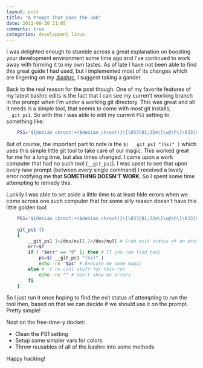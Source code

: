 ```yaml
---
layout: post
title: "A Prompt That Does the Job"
date: 2011-08-30 21:05
comments: true
categories: development linux
---
```


I was delighted enough to stumble across a great explanation on boosting your development environment some time ago and I've continued to work away with forming it to my own tastes. As of late I have not been able to find this great guide I had used, but I implemented most of its changes which are lingering on my [.bashrc](https://github.com/jphenow/home_config/blob/master/.bashrc), I suggest taking a gander.

Back to the real reason for the post though. One of my favorite features of my latest bashrc edits is the fact that I can see my curren't working branch in the prompt when I'm under a working git directory. This was great and all it needs is a simple tool, that seems to come with most git installs, `__git_ps1`. So with this I was able to edit my current `PS1` setting to something like:

``` bash
	PS1='${debian_chroot:+($debian_chroot)}\[\033[01;32m\]\u@\h\[\033[0;36m\]$(__git_ps1 "(%s)")\[\033[01;34m\] \w \$\[\033[00m\] '
```

But of course, the important part to note is the `$( __git_ps1 "(%s)" )` which uses this simple little git tool to take care of our magic. This worked great for me for a long time, but alas times changed. I came upon a work computer that had no such tool (`__git_ps1`). I was upset to see that upon every new prompt (between _every_ single command) I received a lovely error notifying me that **SOMETHING DOESN'T WORK**. So I spent some time attempting to remedy this.

Luckily I was able to set aside a little time to at least hide errors when we come across one such computer that for some silly reason doesn't have this little golden tool:

``` bash
	PS1='${debian_chroot:+($debian_chroot)}\[\033[01;32m\]\u@\h\[\033[0;36m\]$(git_ps1 "(%s)")\[\033[01;34m\] \w \$\[\033[00m\] '
	
	git_ps1 ()
	{
		__git_ps1 1>/dev/null 2>/dev/null # Grab exit status of an attempted run
		err=$?
		if [ "$err" == "0" ]; then # If you can find tool
			ps=$( __git_ps1 "(%s)" )
			echo -ne "$ps" # Execute me some magic
		else # :( no cool stuff for this run
			echo -ne "" # Don't show me errors
		fi
	}
```

So I just run it once hoping to find the exit status of attempting to run the tool then, based on that we can decide if we should use it on the prompt. Pretty simple!

Next on the free-time-y docket:
* Clean the PS1 setting
* Setup some simpler vars for colors
* Throw reusables of all of the bashrc into some methods

Happy hacking!

